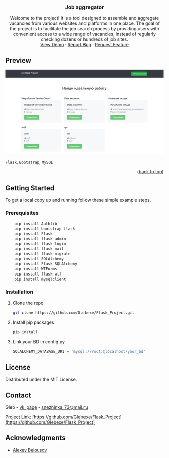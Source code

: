 <!-- Improved compatibility of back to top link: See: https://github.com/othneildrew/Best-README-Template/pull/73 -->
<h3 align="center">Job aggregator</h3>

  <p align="center">
Welcome to the project! It is a tool designed to assemble and aggregate vacancies from various websites and platforms in one place.
The goal of the project is to facilitate the job search process by providing users with convenient access to a wide range of vacancies, instead of regularly checking dozens or hundreds of job sites.
    <br />
    <a href="demo.md">View Demo</a>
    ·
    <a href="https://github.com/Glebexe/Flask_Project/issues/new?labels=bug&template=bug-report---.md">Report Bug</a>
    ·
    <a href="https://github.com/Glebexe/Flask_Project/issues/new?labels=enhancement&template=feature-request---.md">Request Feature</a>
  </p>
</div>

<!-- ABOUT THE PROJECT -->
## Preview

[![Screen][product-screenshot]](./screen.png)

`Flask`, `Bootstrap`, `MySQL`

<p align="right">(<a href="#readme-top">back to top</a>)</p>



<!-- GETTING STARTED -->
## Getting Started

To get a local copy up and running follow these simple example steps.

### Prerequisites
```
    pip install Authlib
    pip install bootstrap-flask
    pip install Flask
    pip install flask-admin
    pip install flask-login
    pip install flask-mail
    pip install flask-migrate
    pip install SQLAlchemy
    pip install Flask-SQLAlchemy
    pip install WTForms
    pip install flask-wtf
    pip install mysqlclient
```

### Installation

1. Clone the repo
   ```sh
   git clone https://github.com/Glebexe/Flask_Project.git
   ```
2. Install pip packages
   ```sh
   pip install
   ```
3. Link your BD in config.py
    ```sh
   SQLALCHEMY_DATABASE_URI = 'mysql://root:@localhost/your_bd'
    ```

<!-- LICENSE -->
## License

Distributed under the MIT License.

<!-- CONTACT -->
## Contact

Gleb - [vk_page](https://vk.com/id346183497) - snezhinka_73@mail.ru

Project Link: [https://github.com/Glebexe/Flask_Project](https://github.com/Glebexe/Flask_Project)


<!-- ACKNOWLEDGMENTS -->
## Acknowledgments

* [Alexey Belousov](https://github.com/fouregg)


<!-- MARKDOWN LINKS & IMAGES -->
[product-screenshot]: ./screen.png
